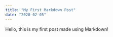 ```yaml
---
title: "My First Markdown Post"
date: "2020-02-05"
---
```


Hello, this is my first post made using Markdown!
